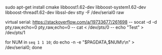 sudo apt-get install cmake libboost1.62-dev libboost-system1.62-dev libboost-thread1.62-dev libssl-dev
stty -F /dev/serial0 raw

virtual serial: https://stackoverflow.com/a/19733677/261698
-- socat -d -d pty,raw,echo=0 pty,raw,echo=0
-- cat < /dev/pts/0
-- echo "Test" > /dev/pts/1


for NUM in `seq 1 1 10`; do echo -n -e "\$PAGDATA,$NUM\r\n" > /dev/serial0; done